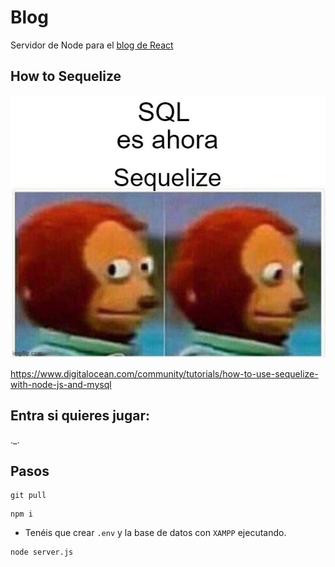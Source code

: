 # Blog

Servidor de Node para el [blog de React](https://github.com/cesarlpb/learn-react/tree/blog)

## How to Sequelize
![meme](meme.jpg)

https://www.digitalocean.com/community/tutorials/how-to-use-sequelize-with-node-js-and-mysql

## Entra si quieres jugar:
._.

## Pasos

```
git pull
```
```
npm i
```
- Tenéis que crear `.env` y la base de datos con `XAMPP` ejecutando.
```
node server.js
```